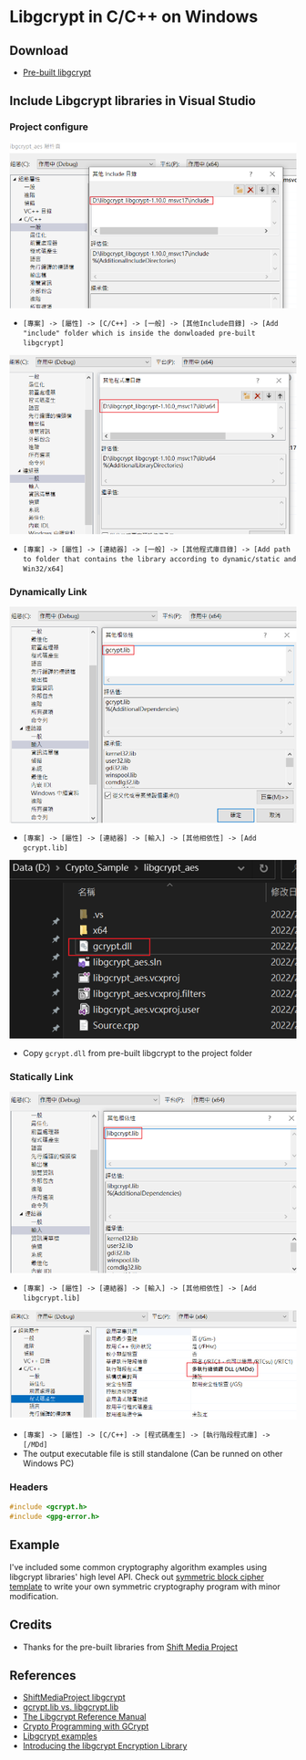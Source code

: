 # Libgcrypt in C/C++ on Windows
## Download
* [Pre-built libgcrypt](https://github.com/ShiftMediaProject/libgcrypt/releases)

## Include Libgcrypt libraries in Visual Studio
### Project configure
![](img/proj_conf.png)
* ```[專案] -> [屬性] -> [C/C++] -> [一般] -> [其他Include目錄] -> [Add "include" folder which is inside the donwloaded pre-built libgcrypt]```

![](img/proj_conf_linker.png)
* ```[專案] -> [屬性] -> [連結器] -> [一般] -> [其他程式庫目錄] -> [Add path to folder that contains the library according to dynamic/static and Win32/x64]```

### Dynamically Link
![](img/dynamic_link.png)
* ```[專案] -> [屬性] -> [連結器] -> [輸入] -> [其他相依性] -> [Add gcrypt.lib]```

![](img/gcrypt.png)
* Copy ```gcrypt.dll``` from pre-built libgcrypt to the project folder
### Statically Link
![](img/libgcrypt.png)
* ```[專案] -> [屬性] -> [連結器] -> [輸入] -> [其他相依性] -> [Add libgcrypt.lib]```

![](img/MDd.png)
* ```[專案] -> [屬性] -> [C/C++] -> [程式碼產生] -> [執行階段程式庫] -> [/MDd]```
* The output executable file is still standalone (Can be runned on other Windows PC)

### Headers
```c
#include <gcrypt.h>
#include <gpg-error.h>
```

## Example
I've included some common cryptography algorithm examples using libgcrypt libraries' high level API. Check out [symmetric block cipher template](./template.cpp) to write your own symmetric cryptography program with minor modification.

## Credits
* Thanks for the pre-built libraries from [Shift Media Project](https://github.com/ShiftMediaProject)

## References
* [ShiftMediaProject libgcrypt](https://github.com/ShiftMediaProject/libgcrypt)
* [gcrypt.lib vs. libgcrypt.lib](https://github.com/ShiftMediaProject/libgcrypt/issues/3)
* [The Libgcrypt Reference Manual](https://gnupg.org/documentation/manuals/gcrypt.pdf)
* [Crypto Programming with GCrypt](https://wiki.ucalgary.ca/images/8/8f/Wk6.Session2.pdf)
* [Libgcrypt examples](https://cboard.cprogramming.com/c-programming/105743-how-decrypt-encrypt-using-libgcrypt-arc4.html)
* [Introducing the libgcrypt Encryption Library](https://sudonull.com/post/159033-Introducing-the-libgcrypt-Encryption-Library)